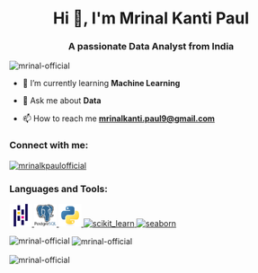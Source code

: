 <h1 align="center">Hi 👋, I'm Mrinal Kanti Paul</h1>
<h3 align="center">A passionate Data Analyst from India</h3>

<p align="left"> <img src="https://komarev.com/ghpvc/?username=mrinal-official&label=Profile%20views&color=0e75b6&style=flat" alt="mrinal-official" /> </p>

- 🌱 I’m currently learning **Machine Learning**

- 💬 Ask me about **Data**

- 📫 How to reach me **mrinalkanti.paul9@gmail.com**

<h3 align="left">Connect with me:</h3>
<p align="left">
<a href="https://linkedin.com/in/mrinalkpaulofficial" target="blank"><img align="center" src="https://raw.githubusercontent.com/rahuldkjain/github-profile-readme-generator/master/src/images/icons/Social/linked-in-alt.svg" alt="mrinalkpaulofficial" height="30" width="40" /></a>
</p>

<h3 align="left">Languages and Tools:</h3>
<p align="left"> <a href="https://pandas.pydata.org/" target="_blank" rel="noreferrer"> <img src="https://raw.githubusercontent.com/devicons/devicon/2ae2a900d2f041da66e950e4d48052658d850630/icons/pandas/pandas-original.svg" alt="pandas" width="40" height="40"/> </a> <a href="https://www.postgresql.org" target="_blank" rel="noreferrer"> <img src="https://raw.githubusercontent.com/devicons/devicon/master/icons/postgresql/postgresql-original-wordmark.svg" alt="postgresql" width="40" height="40"/> </a> <a href="https://www.python.org" target="_blank" rel="noreferrer"> <img src="https://raw.githubusercontent.com/devicons/devicon/master/icons/python/python-original.svg" alt="python" width="40" height="40"/> </a> <a href="https://scikit-learn.org/" target="_blank" rel="noreferrer"> <img src="https://upload.wikimedia.org/wikipedia/commons/0/05/Scikit_learn_logo_small.svg" alt="scikit_learn" width="40" height="40"/> </a> <a href="https://seaborn.pydata.org/" target="_blank" rel="noreferrer"> <img src="https://seaborn.pydata.org/_images/logo-mark-lightbg.svg" alt="seaborn" width="40" height="40"/> </a> </p>

<p><img align="left" src="https://github-readme-stats.vercel.app/api/top-langs?username=mrinal-official&show_icons=true&locale=en&layout=compact" alt="mrinal-official" /></p>

<p>&nbsp;<img align="center" src="https://github-readme-stats.vercel.app/api?username=mrinal-official&show_icons=true&locale=en" alt="mrinal-official" /></p>

<p><img align="center" src="https://github-readme-streak-stats.herokuapp.com/?user=mrinal-official&" alt="mrinal-official" /></p>
